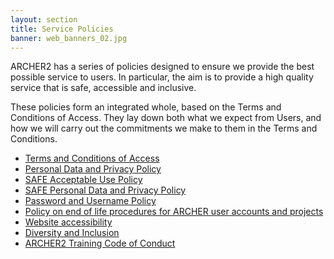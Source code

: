 ```yaml
---
layout: section
title: Service Policies 
banner: web_banners_02.jpg
---
```

ARCHER2 has a series of policies designed to ensure we provide the best possible service to users. In particular, the aim is to provide a high quality service that is safe, accessible and inclusive.

These policies form an integrated whole, based on the Terms and Conditions of Access. They lay down both what we expect from Users, and how we will carry out the commitments we make to them in the Terms and Conditions.

* [Terms and Conditions of Access](tandc.html)
* [Personal Data and Privacy Policy](privacy.html)
* [SAFE Acceptable Use Policy](safe_acceptable_use_policy.html)
* [SAFE Personal Data and Privacy Policy](safe_privacy_policy.html)
* [ Password and Username Policy](passwords_usernames.html)
* [Policy on end of life procedures for ARCHER user accounts and projects](project_account_closing.html)
* [Website accessibility](accessibility.html)
* [Diversity and Inclusion](diversity-inclusion.html)
* [ARCHER2 Training Code of Conduct](../../training/code-of-conduct/)
